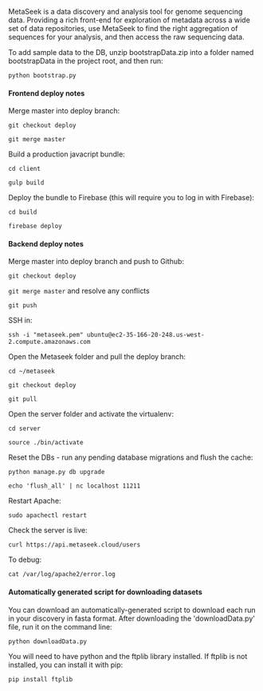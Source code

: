 MetaSeek is a data discovery and analysis tool for genome sequencing data. Providing a rich front-end for exploration of metadata across a wide set of data repositories, use MetaSeek to find the right aggregation of sequences for your analysis, and then access the raw sequencing data.

To add sample data to the DB, unzip bootstrapData.zip into a folder named bootstrapData in the project root, and then run:

`python bootstrap.py`

#### Frontend deploy notes

Merge master into deploy branch:

`git checkout deploy`

`git merge master`

Build a production javacript bundle:

`cd client`

`gulp build`

Deploy the bundle to Firebase (this will require you to log in with Firebase):

`cd build`

`firebase deploy`

#### Backend deploy notes

Merge master into deploy branch and push to Github:

`git checkout deploy`

`git merge master` and resolve any conflicts

`git push`

SSH in:

`ssh -i "metaseek.pem" ubuntu@ec2-35-166-20-248.us-west-2.compute.amazonaws.com`

Open the Metaseek folder and pull the deploy branch:

`cd ~/metaseek`

`git checkout deploy`

`git pull`

Open the server folder and activate the virtualenv:

`cd server`

`source ./bin/activate`

Reset the DBs - run any pending database migrations and flush the cache:

`python manage.py db upgrade`

`echo 'flush_all' | nc localhost 11211`

Restart Apache:

`sudo apachectl restart`

Check the server is live:

`curl https://api.metaseek.cloud/users`

To debug:

`cat /var/log/apache2/error.log`

#### Automatically generated script for downloading datasets

You can download an automatically-generated script to download each run in your discovery in fasta format. After downloading the 'downloadData.py' file, run it on the command line:

```
python downloadData.py
```

You will need to have python and the ftplib library installed. If ftplib is not installed, you can install it with pip:

```
pip install ftplib
```
